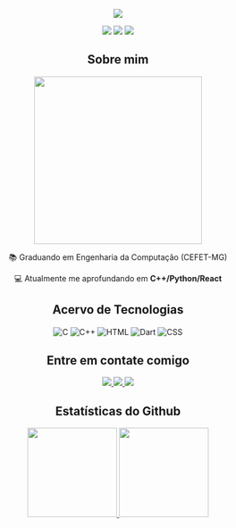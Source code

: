<p align="center">
<img src="imgs/banner-celso.png" width=""/> 
</p>

<p align="center">
  <!-- <img src="https://badges.pufler.dev/visits/celzin/celzin"/> -->
  <img src="https://badges.pufler.dev/years/celzin/?style=for-the-badge&color=blue"/>
  <img src="https://badges.pufler.dev/repos/celzin/?style=for-the-badge&color=blue"/>
  <img src="https://badges.pufler.dev/commits/monthly/celzin/?style=for-the-badge&color=blue" />
</p>

<h2 align="center">Sobre mim</h2>
<p align="center">
  <img src="imgs/sweaty-speedrunner.gif" width="300"/> 
</p>

<div align="center">
📚 Graduando em Engenharia da Computação (CEFET-MG)

💻 Atualmente me aprofundando em **C++/Python/React**
</div>

<h2 align="center"> Acervo de Tecnologias</h2>
 <div align="center"style="display: inline_block">
  <img align="center" alt="C" src="https://img.shields.io/badge/C-00599C?style=for-the-badge&logo=c&logoColor=white" />
  <img align="center" alt="C++" src="https://img.shields.io/badge/C%2B%2B-00599C?style=for-the-badge&logo=c%2B%2B&logoColor=white" />
  <img align="center" alt="HTML" src="https://img.shields.io/badge/HTML-239120?style=for-the-badge&logo=html5&logoColor=white" />
  <img align="center" alt="Dart" src="https://img.shields.io/badge/Dart-0175C2?style=for-the-badge&logo=dart&logoColor=white" />
  <img align="center" alt="CSS" src="https://img.shields.io/badge/CSS-239120?&style=for-the-badge&logo=css3&logoColor=white" />
</div>

<h2 align="center">Entre em contate comigo</h2>

<p align="center">
  <a href="https://www.linkedin.com/in/celsovinicius23/">
  <img src="https://img.shields.io/badge/-celsovinicius23-blue?style=for-the-badge&logo=Linkedin&logoColor=white&link=https://www.linkedin.com/in/celsovinicius23"/>
  </a>
  <a href="mailto: celso.23@aluno.cefetmg.br">
  <img src="https://img.shields.io/badge/-celso.23-c14438?style=for-the-badge&logo=Gmail&logoColor=white&link=mailto:celso.23@aluno.cefetmg.br"/>
  </a>
  <a href="https://t.me/celso_vsf">
  <img src=" https://img.shields.io/badge/-celsovsf-2CA5E0?style=for-the-badge&logo=telegram&logoColor=whitelink=https://t.me/celso_vsf"/>
  </a>
</p>


<h2 align="center">Estatísticas do Github</h2>

<div align="center">
  <a href="https://github.com/celzin">
  <img height="160em" src="https://github-readme-stats.vercel.app/api?username=celzin&show_icons=true&theme=prussian&include_all_commits=true&count_private=true"/>
  <img height="160em" src="https://github-readme-stats.vercel.app/api/top-langs/?username=celzin&layout=compact&langs_count=7&theme=prussian"/>
</div>

